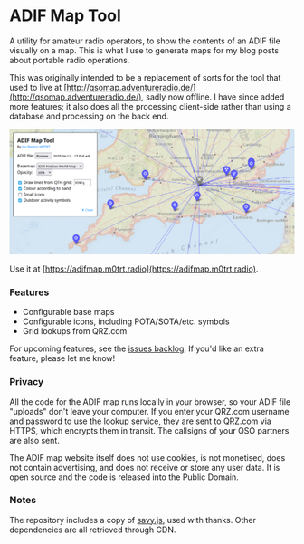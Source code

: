 # ADIF Map Tool

A utility for amateur radio operators, to show the contents of an ADIF file visually on a map. This is what I use to generate maps for my blog posts about portable radio operations.

This was originally intended to be a replacement of sorts for the tool that used to live at [http://qsomap.adventureradio.de/](http://qsomap.adventureradio.de/), sadly now offline. I have since added more features; it also does all the processing client-side rather than using a database and processing on the back end.

![Screenshot](/img/screenshot.png)

Use it at [https://adifmap.m0trt.radio](https://adifmap.m0trt.radio).

### Features

* Configurable base maps
* Configurable icons, including POTA/SOTA/etc. symbols
* Grid lookups from QRZ.com

For upcoming features, see the [issues backlog](https://github.com/ianrenton/adifmap/issues). If you'd like an extra feature, please let me know!

### Privacy

All the code for the ADIF map runs locally in your browser, so your ADIF file "uploads" don't leave your computer. If you enter your QRZ.com username and password to use the lookup service, they are sent to QRZ.com via HTTPS, which encrypts them in transit. The callsigns of your QSO partners are also sent.

The ADIF map website itself does not use cookies, is not monetised, does not contain advertising, and does not receive or store any user data. It is open source and the code is released into the Public Domain.

### Notes

The repository includes a copy of [savy.js](https://github.com/medabida/savy), used with thanks. Other dependencies are all retrieved through CDN.
